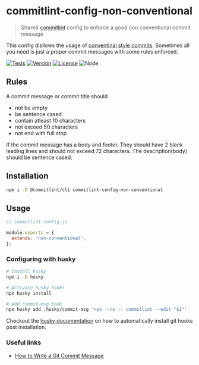 # commitlint-config-non-conventional

> Shared [commitlint] config to enforce a good non conventional commit message

This config disllows the usage of [conventinal style commits][conventionalcommits]. Sometimes all you need is just a proper commit messages with some rules enforced.

[![Tests](https://github.com/sibiraj-s/commitlint-config-non-conventional/actions/workflows/tests.yml/badge.svg)](https://github.com/sibiraj-s/commitlint-config-non-conventional/actions/workflows/tests.yml)
[![Version](https://badgen.net/npm/v/commitlint-config-non-conventional)](https://npmjs.com/package/commitlint-config-non-conventional)
[![License](https://badgen.net/npm/license/commitlint-config-non-conventional)](https://github.com/sibiraj-s/commitlint-config-non-conventional/blob/master/LICENSE)
![Node](https://badgen.net/npm/node/commitlint-config-non-conventional)

## Rules

A commit message or commit title should

- not be empty
- be sentence cased
- contain atleast 10 characters
- not exceed 50 characters
- not end with full stop

If the commit message has a body and footer. They should have 2 blank leading lines and should not exceed 72 characters. The description(body) should be sentence cased.

## Installation

```bash
npm i -D @commitlint/cli commitlint-config-non-conventional
```

## Usage

```js
// commitlint.config.js

module.exports = {
  extends: 'non-conventional',
};
```

### Configuring with husky

```bash
# Install husky
npm i -D husky

# Activate husky hooks
npx husky install

# Add commit-msg hook
npx husky add .husky/commit-msg 'npx --no -- commitlint --edit "$1"'
```

Checkout the [husky documentation][install-husky] on how to automatically install git hooks post installation.

[commitlint]: https://commitlint.js.org
[conventionalcommits]: https://www.conventionalcommits.org/
[install-husky]: https://typicode.github.io/husky/#/?id=manual

### Useful links

- [How to Write a Git Commit Message](https://chris.beams.io/posts/git-commit/)
